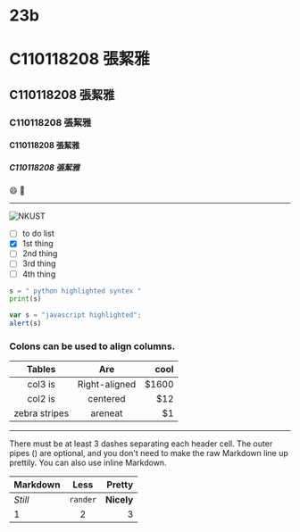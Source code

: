 # 23b
# C110118208 張絜雅
## C110118208 張絜雅
### C110118208 張絜雅
#### C110118208 張絜雅
##### C110118208 張絜雅


😄 🚴
______

![NKUST](logo.png "NKUST")

- [ ] to do list
- [X] 1st thing
- [ ] 2nd thing
- [ ] 3rd thing
- [ ] 4th thing

 ```python
s = " python highlighted syntex "
print(s)
```
```js
var s = "javascript highlighted";
alert(s)
```

### Colons can be used to align columns.

|      Tables   |      Are      |  cool |
|:-------------:|:-------------:| -----:|
|    col3 is    | Right-aligned | $1600 |
|    col2 is    |   centered    |   $12 |
| zebra stripes |    areneat    |    $1 |

---
<p>There must be at least 3 dashes separating each header cell.
The outer pipes () are optional, and you don't need to make the
raw Markdown line up prettily. You can also use inline Markdown.</p>

| Markdown |   Less   |     Pretty |
|:--------|:--------:| ----------:|
| *Still*  | `rander` | **Nicely** |
|    1     |    2     |          3 |
